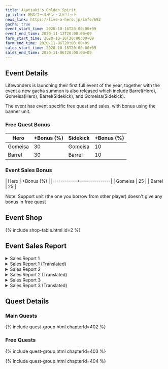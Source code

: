 ```yaml
---
title: Akatsuki's Golden Spirit
jp_title: 暁のゴールデン・スピリット
news_link: https://live-a-hero.jp/info/692
gacha: true
event_start_time: 2020-10-16T20:00:00+09
event_end_time: 2020-11-13T20:00:00+09
farm_start_time: 2020-10-16T20:00:00+09
farm_end_time: 2020-11-06T20:00:00+09
sales_start_time: 2020-10-16T20:00:00+09
sales_end_time: 2020-11-06T20:00:00+09
---
```


## Event Details

Lifewonders is launching their first full event of the year, together with the event a new gacha summon is also released which include Barrel(Hero), Gomeisa(Hero), Barrel(Sidekick), and Gomeisa(Sidekick).

The event has event specific free quest and sales, with bonus using the banner unit.

### Free Quest Bonus

| Hero | +Bonus (%)| Sidekick | +Bonus (%) |
|------------|--------------|-------------|---------------|
| Gomeisa    | 30           | Gomeisa     | 10            | 
| Barrel     | 30           | Barrel      | 10            | 

### Event Sales Bonus

| Hero | +Bonus (%) |
|------------+---------------|
| Gomeisa    | 25            |
| Barrel     | 25            |

Note: Support unit (the one you borrow from other player) doesn't give any bonus in free quest

## Event Shop

{% include shop-table.html id=2 %}

## Event Sales Report

<details><summary>Sales Report 1</summary>
<p>情報収集のための捜査活動中。<br> <code>character0</code> と <code>character1</code> は、とある店舗を訪れる。<br>全ては事 件解決のカギを握る為……<br><br>しかし、何やら様子がおかしい。<br> <code>character1</code> が裏手に回り込むと、黒煙が上がっ ている。<br> <code>character1</code> の声を聞いた <code>character0</code> はすかさずドアを破り、<br>中に飛び込んだ。<br><br> <code>character0</code> は倒れて動けなくなっている店主を発見。<br> <code>character1</code> の声を頼りに、煙の中、店主を担いで脱出。<br> <code>character1</code> は手頃なバケツで必死に消火活動を行う。<br><br>結果、２人の活躍のお陰で、店主の命は助 かった。<br>偶然とはいえ、大手柄。めでたしめでたし。<br><br>……何かを忘れているような気がするが、<br>きっと気のせいだろう。
</p>
</details>

<details><summary>Sales Report 1 (Translated)</summary>
<p>Forming an investigation team to collect information,<br> <code>character0</code> and <code>character1</code> visit a certain store Hoping to the find the key to solving the case...<br><br>However, something is wrong.<br>When <code>character1</code> enters the back area, they realize the air is thick with black smoke.<br>Upon hearing the shout from <code>character1</code> , <code>character0</code> quickly broke down the door and hurried in.<br><br> <code>character0</code> discovers the shopkeeper who is stuck behind collapsed, burning debris.<br>Following <code>character1</code> 's voice to safety, they escape the fire with the owner.<br> <code>character1</code> quickly douses the fire with a nearby bucket.<br><br>Thanks to the pair's cooperation, the owner's life was saved.<br>Although it is just a coincidence they happened to be there, they're quite happy.<br><br>......But somehow, it feels like they forgot something?
</p>
</details>

<details><summary>Sales Report 2</summary>
<p>休業中の酒場の店内清掃中。<br> <code>character0</code> は戸棚を拭き、 <code>character1</code> は床を磨く。<br>棚には、な かなかにいい値段のしそうな<br>食器がずらりと並んでいる。<br><br>すると、うっかり手が滑ってしまい、<br>食器のひとつが床に落下。<br> <code>character0</code> はお高そうなグラスを割ってしまう。<br><br>慌てる <code>character0</code> のもとに、すかさず駆けつける <code>character1</code> 。<br>ほうきとチリトリで、丁寧に破片を片付けた。<br> <code>character1</code> のお陰で、床には全く痕跡は残らなかった。<br><br>このことは、２人だけの秘密にしようと、<br> <code>character0</code> と <code>character1</code> は固く誓い合ったのだった。<br><br>後日、割ったグラスの請求書が、<br>パラレルフライト社に届いたという。
</p>
</details>

<details><summary>Sales Report 2 (Translated)</summary>
<p>Today's task is cleaning the inside of a bar after closing time.<br> <code>character0</code> wipes the cupboard and <code>character1</code> polishes the floor.<br>Restock the shelves with bottles,<br>and have all the tableware clean and ready.<br><br>Then, one's hand slipped accidentally,<br>and One of the dishes falls to the floor.<br> <code>character0</code> broke an expensive-looking glass.<br><br> <code>character1</code> rushes to  <code>character0</code> in a hurry,<br>Carefully cleaned up the debris with a broom and dustpan.<br>Thanks to  <code>character1</code> , there were no traces left on the floor.<br><br> <code>character0</code> and <code>character1</code> promised between the two of them that it would be their little secret.<br><br>At a later date, the bill for the broken glass arrived at Parallel Flight...
</p>
</details>

<details><summary>Sales Report 3</summary>
<p>任務を終え、荒野の中を帰還中。<br><br>雰囲気のある場所で、決闘のマネゴトをし、<br>ファンサービスの動画配信をすること にした<br> <code>character0</code> と <code>character1</code> 。<br><br>３つ数えて振り向いて、<br>先に攻撃を当てた方が勝ち――<br> <code>character0</code> と <code>character1</code> の間に、緊張が走る。<br><br>１、２、３……！<br>ばっと振り向いた <code>character0</code> の鼻を、<br> <code>character1</code> の指が小突いた。<br><br>まだまだ甘いと笑い、去っていく <code>character1</code> 。<br><br> <code>character0</code> は何も言い返せず、<br>ただただ荒野の抜けるような空に叫ぶのだった。<br>
</p>
</details>

<details><summary>Sales Report 3 (Translated)</summary>
<p>After completing their mission,while returning to the pickup area through the wilderness,<br> <code>character0</code> and <code>character1</code> happened upon a clearing with a nice, dramatic atmosphere and came up with the idea to shoot a few fanservice videos.<br><br>Turn around and count to three,<br>The one who lands an attack first wins...<br>Tension runs high between <code>character0</code> and <code>character1</code> .<br><br>１、２、３……！<br> <code>character0</code> turned around only to immediately be booped on the nose by <code>character1</code> .<br><br> <code>character1</code> chuckles giddily and leaves.<br><br> <code>character0</code> doesn't say anything But merely shouted their anguished defeat into the clear sky.<br>
</p>
</details>

## Quest Details

### Main Quests

{% include quest-group.html chapterId=402 %}

### Free Quests

{% include quest-group.html chapterId=403 %}

{% include quest-group.html chapterId=404 %}
